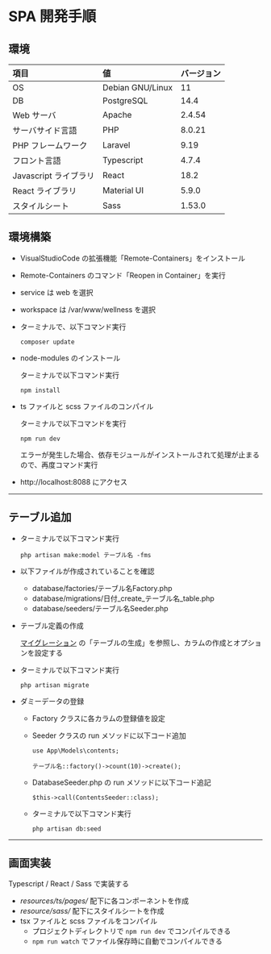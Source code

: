 # SPA 開発手順

## 環境
|項目|値|バージョン
|:--|:--|:--|
|OS|Debian GNU/Linux|11|
|DB|PostgreSQL|14.4|
|Web サーバ|Apache|2.4.54|
|サーバサイド言語|PHP|8.0.21|
|PHP フレームワーク|Laravel|9.19|
|フロント言語|Typescript|4.7.4|
|Javascript ライブラリ|React|18.2|
|React ライブラリ|Material UI|5.9.0|
|スタイルシート|Sass|1.53.0|

## 環境構築
- VisualStudioCode の拡張機能「Remote-Containers」をインストール
- Remote-Containers のコマンド「Reopen in Container」を実行
- service は web を選択
- workspace は /var/www/wellness を選択
- ターミナルで、以下コマンド実行

    `composer update`

- node-modules のインストール

    ターミナルで以下コマンド実行

    `npm install`
- ts ファイルと scss ファイルのコンパイル

    ターミナルで以下コマンドを実行

    `npm run dev`

    エラーが発生した場合、依存モジュールがインストールされて処理が止まるので、再度コマンド実行
- http://localhost:8088 にアクセス

---

## テーブル追加
- ターミナルで以下コマンド実行

    `php artisan make:model テーブル名 -fms`
- 以下ファイルが作成されていることを確認
    - database/factories/テーブル名Factory.php
    - database/migrations/日付_create_テーブル名_table.php
    - database/seeders/テーブル名Seeder.php
- テーブル定義の作成

    [マイグレーション](https://readouble.com/laravel/9.x/ja/migrations.html) の「テーブルの生成」を参照し、カラムの作成とオプションを設定する
- ターミナルで以下コマンド実行

    `php artisan migrate`

- ダミーデータの登録
    - Factory クラスに各カラムの登録値を設定
    - Seeder クラスの run メソッドに以下コード追加
    
        ```
        use App\Models\contents;

        テーブル名::factory()->count(10)->create();
        ```
    - DatabaseSeeder.php の run メソッドに以下コード追記

        ```
        $this->call(ContentsSeeder::class);
        ```
    - ターミナルで以下コマンド実行
    
        `php artisan db:seed`

---

## 画面実装
Typescript / React / Sass で実装する
- *resources/ts/pages/* 配下に各コンポーネントを作成
- *resource/sass/* 配下にスタイルシートを作成
- tsx ファイルと scss ファイルをコンパイル
    - プロジェクトディレクトリで `npm run dev` でコンパイルできる
    - `npm run watch` でファイル保存時に自動でコンパイルできる